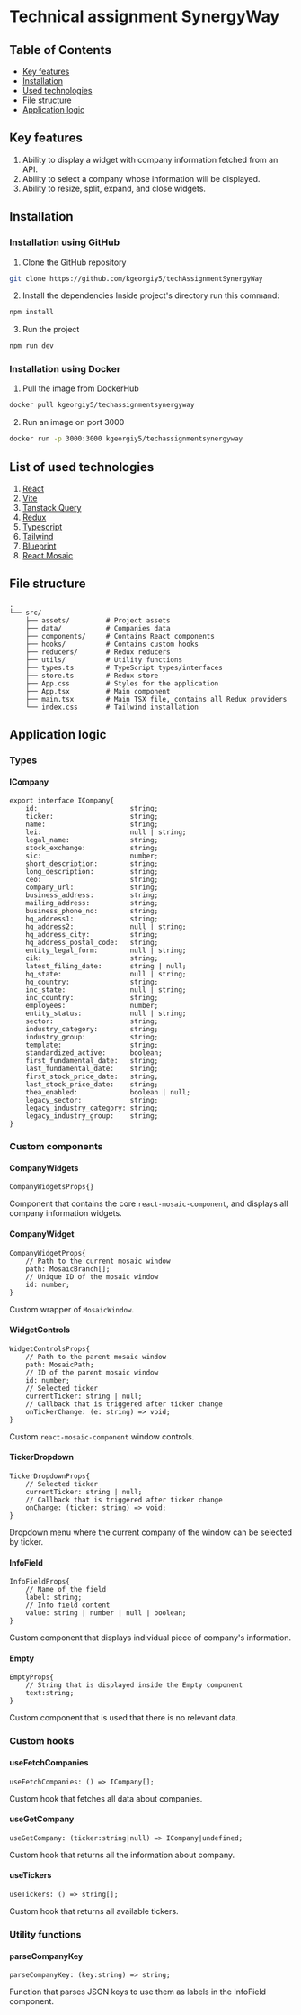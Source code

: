 # Technical assignment SynergyWay
## Table of Contents
- [Key features](#key-features)
- [Installation](#installation)
- [Used technologies](#list-of-used-technologies)
- [File structure](#file-structure)
- [Application logic](#application-logic)
## Key features
1. Ability to display a widget with company information fetched from an API.
2. Ability to select a company whose information will be displayed.
3. Ability to resize, split, expand, and close widgets.
## Installation
### Installation using GitHub
1. Clone the GitHub repository
```bash
git clone https://github.com/kgeorgiy5/techAssignmentSynergyWay
```
2. Install the dependencies
Inside project's directory run this command:
```bash
npm install
```
3. Run the project
```bash
npm run dev
```
### Installation using Docker
1. Pull the image from DockerHub
```bash
docker pull kgeorgiy5/techassignmentsynergyway
```
2. Run an image on port 3000
```bash
docker run -p 3000:3000 kgeorgiy5/techassignmentsynergyway
```
## List of used technologies
1. [React](https://react.dev/)
2. [Vite](https://vite.dev/)
3. [Tanstack Query](https://tanstack.com/query/)
4. [Redux](https://redux.js.org/)
5. [Typescript](https://www.typescriptlang.org/)
6. [Tailwind](https://tailwindcss.com/)
7. [Blueprint](https://blueprintjs.com/)
8. [React Mosaic](https://github.com/nomcopter/react-mosaic)
## File structure
```
.
└── src/
    ├── assets/         # Project assets
    ├── data/           # Companies data
    ├── components/     # Contains React components
    ├── hooks/          # Contains custom hooks
    ├── reducers/       # Redux reducers
    ├── utils/          # Utility functions
    ├── types.ts        # TypeScript types/interfaces
    ├── store.ts        # Redux store
    ├── App.css         # Styles for the application
    ├── App.tsx         # Main component
    ├── main.tsx        # Main TSX file, contains all Redux providers
    └── index.css       # Tailwind installation
```
## Application logic
### Types
#### ICompany
```
export interface ICompany{
    id:                       string;
    ticker:                   string;
    name:                     string;
    lei:                      null | string;
    legal_name:               string;
    stock_exchange:           string;
    sic:                      number;
    short_description:        string;
    long_description:         string;
    ceo:                      string;
    company_url:              string;
    business_address:         string;
    mailing_address:          string;
    business_phone_no:        string;
    hq_address1:              string;
    hq_address2:              null | string;
    hq_address_city:          string;
    hq_address_postal_code:   string;
    entity_legal_form:        null | string;
    cik:                      string;
    latest_filing_date:       string | null;
    hq_state:                 null | string;
    hq_country:               string;
    inc_state:                null | string;
    inc_country:              string;
    employees:                number;
    entity_status:            null | string;
    sector:                   string;
    industry_category:        string;
    industry_group:           string;
    template:                 string;
    standardized_active:      boolean;
    first_fundamental_date:   string;
    last_fundamental_date:    string;
    first_stock_price_date:   string;
    last_stock_price_date:    string;
    thea_enabled:             boolean | null;
    legacy_sector:            string;
    legacy_industry_category: string;
    legacy_industry_group:    string;
}
```
### Custom components
#### CompanyWidgets
```
CompanyWidgetsProps{}
```
Component that contains the core `react-mosaic-component`, and displays all company information widgets.
#### CompanyWidget
```
CompanyWidgetProps{
    // Path to the current mosaic window
    path: MosaicBranch[];
    // Unique ID of the mosaic window
    id: number;
}
```
Custom wrapper of `MosaicWindow`.
#### WidgetControls
```
WidgetControlsProps{
    // Path to the parent mosaic window
    path: MosaicPath;
    // ID of the parent mosaic window
    id: number;
    // Selected ticker
    currentTicker: string | null;
    // Callback that is triggered after ticker change
    onTickerChange: (e: string) => void;
}
```
Custom `react-mosaic-component` window controls.
#### TickerDropdown
```
TickerDropdownProps{
    // Selected ticker
    currentTicker: string | null;
    // Callback that is triggered after ticker change
    onChange: (ticker: string) => void;
}
```
Dropdown menu where the current company of the window can be selected by ticker.
#### InfoField
```
InfoFieldProps{
    // Name of the field
    label: string;
    // Info field content
    value: string | number | null | boolean;
}
```
Custom component that displays individual piece of company's information.
#### Empty
```
EmptyProps{
    // String that is displayed inside the Empty component
    text:string;
}
```
Custom component that is used that there is no relevant data.
### Custom hooks
#### useFetchCompanies
```
useFetchCompanies: () => ICompany[];
```
Custom hook that fetches all data about companies.
#### useGetCompany
```
useGetCompany: (ticker:string|null) => ICompany|undefined;
```
Custom hook that returns all the information about company.
#### useTickers
```
useTickers: () => string[];
```
Custom hook that returns all available tickers.
### Utility functions
#### parseCompanyKey
```
parseCompanyKey: (key:string) => string;
```
Function that parses JSON keys to use them as labels in the InfoField component.
